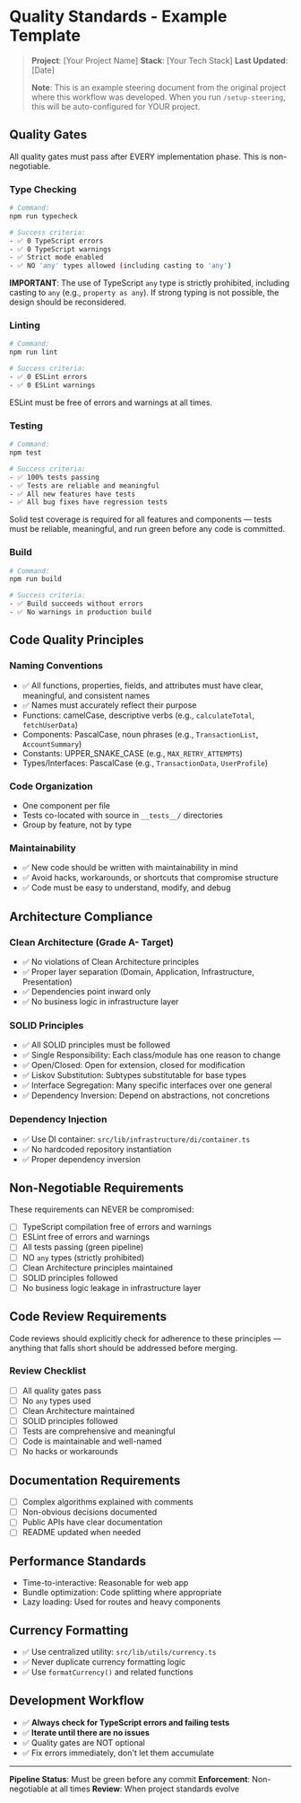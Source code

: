 # Quality Standards - Example Template

> **Project**: [Your Project Name]
> **Stack**: [Your Tech Stack]
> **Last Updated**: [Date]
>
> **Note**: This is an example steering document from the original project where this workflow was developed.
> When you run `/setup-steering`, this will be auto-configured for YOUR project.

## Quality Gates

All quality gates must pass after EVERY implementation phase. This is non-negotiable.

### Type Checking
```bash
# Command:
npm run typecheck

# Success criteria:
- ✅ 0 TypeScript errors
- ✅ 0 TypeScript warnings
- ✅ Strict mode enabled
- ✅ NO 'any' types allowed (including casting to 'any')
```

**IMPORTANT**: The use of TypeScript `any` type is strictly prohibited, including casting to `any` (e.g., `property as any`). If strong typing is not possible, the design should be reconsidered.

### Linting
```bash
# Command:
npm run lint

# Success criteria:
- ✅ 0 ESLint errors
- ✅ 0 ESLint warnings
```

ESLint must be free of errors and warnings at all times.

### Testing
```bash
# Command:
npm test

# Success criteria:
- ✅ 100% tests passing
- ✅ Tests are reliable and meaningful
- ✅ All new features have tests
- ✅ All bug fixes have regression tests
```

Solid test coverage is required for all features and components — tests must be reliable, meaningful, and run green before any code is committed.

### Build
```bash
# Command:
npm run build

# Success criteria:
- ✅ Build succeeds without errors
- ✅ No warnings in production build
```

## Code Quality Principles

### Naming Conventions
- ✅ All functions, properties, fields, and attributes must have clear, meaningful, and consistent names
- ✅ Names must accurately reflect their purpose
- Functions: camelCase, descriptive verbs (e.g., `calculateTotal`, `fetchUserData`)
- Components: PascalCase, noun phrases (e.g., `TransactionList`, `AccountSummary`)
- Constants: UPPER_SNAKE_CASE (e.g., `MAX_RETRY_ATTEMPTS`)
- Types/Interfaces: PascalCase (e.g., `TransactionData`, `UserProfile`)

### Code Organization
- One component per file
- Tests co-located with source in `__tests__/` directories
- Group by feature, not by type

### Maintainability
- ✅ New code should be written with maintainability in mind
- ✅ Avoid hacks, workarounds, or shortcuts that compromise structure
- ✅ Code must be easy to understand, modify, and debug

## Architecture Compliance

### Clean Architecture (Grade A- Target)
- ✅ No violations of Clean Architecture principles
- ✅ Proper layer separation (Domain, Application, Infrastructure, Presentation)
- ✅ Dependencies point inward only
- ✅ No business logic in infrastructure layer

### SOLID Principles
- ✅ All SOLID principles must be followed
- ✅ Single Responsibility: Each class/module has one reason to change
- ✅ Open/Closed: Open for extension, closed for modification
- ✅ Liskov Substitution: Subtypes substitutable for base types
- ✅ Interface Segregation: Many specific interfaces over one general
- ✅ Dependency Inversion: Depend on abstractions, not concretions

### Dependency Injection
- ✅ Use DI container: `src/lib/infrastructure/di/container.ts`
- ✅ No hardcoded repository instantiation
- ✅ Proper dependency inversion

## Non-Negotiable Requirements

These requirements can NEVER be compromised:

- [ ] TypeScript compilation free of errors and warnings
- [ ] ESLint free of errors and warnings
- [ ] All tests passing (green pipeline)
- [ ] NO `any` types (strictly prohibited)
- [ ] Clean Architecture principles maintained
- [ ] SOLID principles followed
- [ ] No business logic leakage in infrastructure layer

## Code Review Requirements

Code reviews should explicitly check for adherence to these principles — anything that falls short should be addressed before merging.

### Review Checklist
- [ ] All quality gates pass
- [ ] No `any` types used
- [ ] Clean Architecture maintained
- [ ] SOLID principles followed
- [ ] Tests are comprehensive and meaningful
- [ ] Code is maintainable and well-named
- [ ] No hacks or workarounds

## Documentation Requirements

- [ ] Complex algorithms explained with comments
- [ ] Non-obvious decisions documented
- [ ] Public APIs have clear documentation
- [ ] README updated when needed

## Performance Standards

- Time-to-interactive: Reasonable for web app
- Bundle optimization: Code splitting where appropriate
- Lazy loading: Used for routes and heavy components

## Currency Formatting

- ✅ Use centralized utility: `src/lib/utils/currency.ts`
- ✅ Never duplicate currency formatting logic
- ✅ Use `formatCurrency()` and related functions

## Development Workflow

- ✅ **Always check for TypeScript errors and failing tests**
- ✅ **Iterate until there are no issues**
- ✅ Quality gates are NOT optional
- ✅ Fix errors immediately, don't let them accumulate

---

**Pipeline Status**: Must be green before any commit
**Enforcement**: Non-negotiable at all times
**Review**: When project standards evolve
